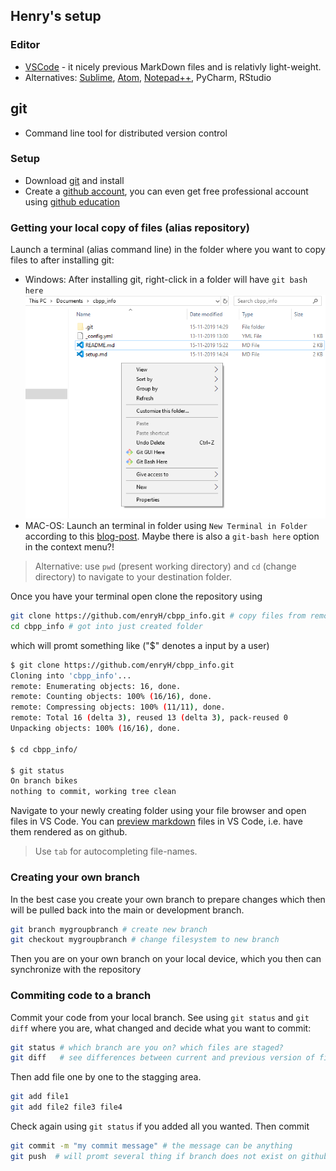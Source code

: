## Henry's setup

### Editor
- [VSCode](https://code.visualstudio.com/) - it nicely previous MarkDown files and is relativly light-weight.
- Alternatives: [Sublime](https://www.sublimetext.com/), [Atom](https://atom.io/), [Notepad++](https://notepad-plus-plus.org/), PyCharm, RStudio

## git
- Command line tool for distributed version control

### Setup 
- Download [git](https://git-scm.com/) and install
- Create a [github account](https://github.com/), you can even get free professional account using [github education](https://education.github.com/)

### Getting your local copy of files (alias repository)
Launch a terminal (alias command line) in the folder where you want to copy files to after installing git:

- Windows: After installing git, right-click in a folder will have `git bash here`
![git bash on Windows](Figures/win10_git_bash.png)
- MAC-OS: Launch an terminal in folder using `New Terminal in Folder` according to this [blog-post](https://lifehacker.com/launch-an-os-x-terminal-window-from-a-specific-folder-1466745514). Maybe there is also a `git-bash here` option in the context menu?!

> Alternative: use `pwd` (present working directory) and `cd` (change directory) to navigate to your destination folder.

Once you have your terminal open clone the repository using 

```bash
git clone https://github.com/enryH/cbpp_info.git # copy files from remote server hosted by github
cd cbpp_info # got into just created folder
```
which will promt something like ("$" denotes a input by a user)
```bash
$ git clone https://github.com/enryH/cbpp_info.git
Cloning into 'cbpp_info'...
remote: Enumerating objects: 16, done.
remote: Counting objects: 100% (16/16), done.
remote: Compressing objects: 100% (11/11), done.
remote: Total 16 (delta 3), reused 13 (delta 3), pack-reused 0
Unpacking objects: 100% (16/16), done.

$ cd cbpp_info/

$ git status
On branch bikes
nothing to commit, working tree clean

```

Navigate to your newly creating folder using your file browser and open files in VS Code. You can [preview markdown](https://code.visualstudio.com/docs/languages/markdown) files in VS Code, i.e. have them rendered as on github.


> Use `tab` for autocompleting file-names.

### Creating your own branch
In the best case you create your own branch to prepare changes which then will be pulled back into the main or development branch.

```bash
git branch mygroupbranch # create new branch
git checkout mygroupbranch # change filesystem to new branch
```

Then you are on your own branch on your local device, which you then can synchronize with the repository

### Commiting code to a branch
Commit your code from your local branch. See using `git status` and `git diff` where you are, what changed and decide what you want to commit:

```bash
git status # which branch are you on? which files are staged?
git diff   # see differences between current and previous version of files
```

Then add file one by one to the stagging area.

```bash
git add file1 
git add file2 file3 file4 
```

Check again using `git status` if you added all you wanted. Then commit 

```bash
git commit -m "my commit message" # the message can be anything
git push  # will promt several thing if branch does not exist on github remote server
```
